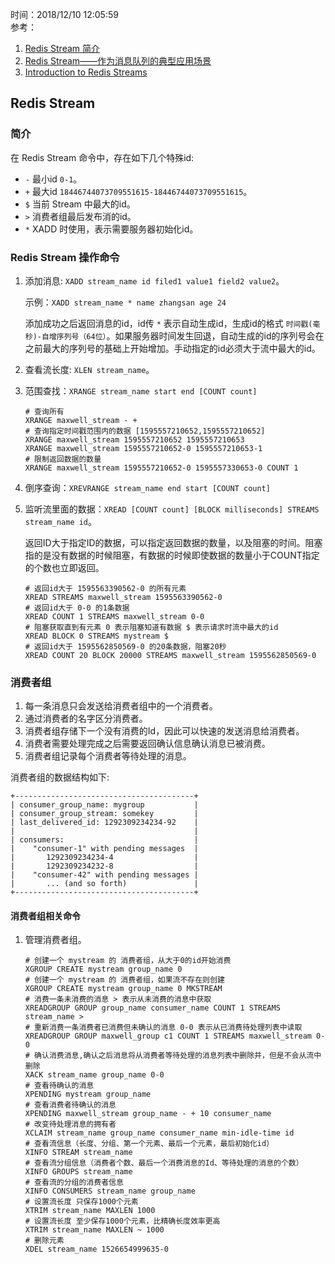 时间：2018/12/10 12:05:59   
参考：  

1. [Redis Stream 简介](https://yq.aliyun.com/articles/495531?spm=a2c4e.11153940.blogcont603193.10.43055c4b82T2CI)
2. [Redis Stream——作为消息队列的典型应用场景](https://yq.aliyun.com/articles/603193)
1. [Introduction to Redis Streams](https://redis.io/topics/streams-intro)

## Redis Stream 

### 简介

在 Redis Stream 命令中，存在如下几个特殊id:

* `-` 最小id `0-1`。
* `+` 最大id `18446744073709551615-18446744073709551615`。
* `$` 当前 Stream 中最大的id。
* `>` 消费者组最后发布消的id。
* `*` XADD 时使用，表示需要服务器初始化id。

### Redis Stream 操作命令

1. 添加消息: `XADD stream_name id filed1 value1 field2 value2`。

    示例：`XADD stream_name * name zhangsan age 24`

    添加成功之后返回消息的id，id传 `*` 表示自动生成id，生成id的格式 `时间戳(毫秒)-自增序列号（64位）`。如果服务器时间发生回退，自动生成的id的序列号会在之前最大的序列号的基础上开始增加。手动指定的id必须大于流中最大的id。

2. 查看流长度: `XLEN stream_name`。

3. 范围查找：`XRANGE stream_name start end [COUNT count]`

    ```shell
    # 查询所有
    XRANGE maxwell_stream - +
    # 查询指定时间戳范围内的数据 [1595557210652,1595557210652]
    XRANGE maxwell_stream 1595557210652 1595557210653
    XRANGE maxwell_stream 1595557210652-0 1595557210653-1
    # 限制返回数据的数量
    XRANGE maxwell_stream 1595557210652-0 1595557330653-0 COUNT 1
    ```
    
4. 倒序查询：`XREVRANGE stream_name end start [COUNT count]`

5. 监听流里面的数据：`XREAD [COUNT count] [BLOCK milliseconds] STREAMS stream_name id`。

    返回ID大于指定ID的数据，可以指定返回数据的数量，以及阻塞的时间。阻塞指的是没有数据的时候阻塞，有数据的时候即使数据的数量小于COUNT指定的个数也立即返回。

    ```shell    
    # 返回id大于 1595563390562-0 的所有元素
    XREAD STREAMS maxwell_stream 1595563390562-0
    # 返回id大于 0-0 的1条数据
    XREAD COUNT 1 STREAMS maxwell_stream 0-0
    # 阻塞获取直到有元素 0 表示阻塞知道有数据 $ 表示请求时流中最大的id
    XREAD BLOCK 0 STREAMS mystream $
    # 返回id大于 1595562850569-0 的20条数据，阻塞20秒
    XREAD COUNT 20 BLOCK 20000 STREAMS maxwell_stream 1595562850569-0
    ```

### 消费者组 

1. 每一条消息只会发送给消费者组中的一个消费者。
2. 通过消费者的名字区分消费者。
3. 消费者组存储下一个没有消费的Id，因此可以快速的发送消息给消费者。
4. 消费者需要处理完成之后需要返回确认信息确认消息已被消费。
5. 消费者组记录每个消费者等待处理的消息。

消费者组的数据结构如下:

```shell
+----------------------------------------+
| consumer_group_name: mygroup           |
| consumer_group_stream: somekey         |
| last_delivered_id: 1292309234234-92    |
|                                        |
| consumers:                             |
|    "consumer-1" with pending messages  |
|       1292309234234-4                  |
|       1292309234232-8                  |
|    "consumer-42" with pending messages |
|       ... (and so forth)               |
+----------------------------------------+
```

#### 消费者组相关命令

1. 管理消费者组。

    ```shell
    # 创建一个 mystream 的 消费者组，从大于0的id开始消费
    XGROUP CREATE mystream group_name 0
    # 创建一个 mystream 的 消费者组，如果流不存在则创建
    XGROUP CREATE mystream group_name 0 MKSTREAM
    # 消费一条未消费的消息 > 表示从未消费的消息中获取
    XREADGROUP GROUP group_name consumer_name COUNT 1 STREAMS stream_name >
    # 重新消费一条消费者已消费但未确认的消息 0-0 表示从已消费待处理列表中读取
    XREADGROUP GROUP maxwell_group c1 COUNT 1 STREAMS maxwell_stream 0-0
    # 确认消费消息,确认之后消息将从消费者等待处理的消息列表中删除并，但是不会从流中删除
    XACK stream_name group_name 0-0
    # 查看待确认的消息
    XPENDING mystream group_name
    # 查看消费者待确认的消息
    XPENDING maxwell_stream group_name - + 10 consumer_name
    # 改变待处理消息的拥有者
    XCLAIM stream_name group_name consumer_name min-idle-time id
    # 查看流信息（长度、分组、第一个元素、最后一个元素，最后初始化id）
    XINFO STREAM stream_name
    # 查看流分组信息（消费者个数、最后一个消费消息的Id、等待处理的消息的个数）
    XINFO GROUPS stream_name
    # 查看流的分组的消费者信息
    XINFO CONSUMERS stream_name group_name
    # 设置流长度 只保存1000个元素
    XTRIM stream_name MAXLEN 1000
    # 设置流长度 至少保存1000个元素，比精确长度效率更高
    XTRIM stream_name MAXLEN ~ 1000
    # 删除元素
    XDEL stream_name 1526654999635-0
    ```

  




















































































